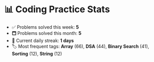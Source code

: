 # 📊 Coding Practice Stats

- ✅ Problems solved this week: **5**
- 🗖️ Problems solved this month: **5**
- 📌 Current daily streak: **1 days**
- 🏷️ Most frequent tags: **Array** (66), **DSA** (44), **Binary Search** (41), **Sorting** (12), **String** (12)
